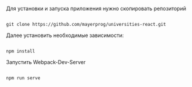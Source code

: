 Для установки и запуска приложения нужно скопировать репозиторий

```

git clone https://github.com/mayerprog/universities-react.git

```

Далее установить необходимые зависимости:

```

npm install

```

Запустить Webpack-Dev-Server

```

npm run serve

```
